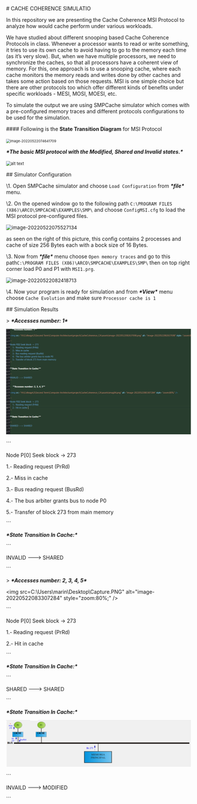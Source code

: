 \# CACHE COHERENCE SIMULATIO 

 

In this repository we are presenting the Cache Coherence MSI Protocol to analyze how would cache perform under various workloads. 

 

We have studied about different snooping based Cache Coherence Protocols in class. Whenever a processor wants to read or write something, it tries to use its own cache to avoid having to go to the memory each time (as it’s very slow). But, when we have multiple processors, we need to synchronize the caches, so that all processors have a coherent view of memory. For this, one approach is to use a snooping cache, where each cache monitors the memory reads and writes done by other caches and takes some action based on those requests. MSI is one simple choice but there are other protocols too which offer different kinds of benefits under specific workloads - MESI, MOSI, MOESI, etc. 

 

To simulate the output we are using SMPCache simulator which comes with a pre-configured memory traces and different protocols configurations to be used for the simulation. 

 

\#### Following is the **State Transition Diagram** for MSI Protocol 

 

<img src="H:\Colleage\3\Second Term\Computer Architecture\project\CacheCoherence_CA\assets\image9.png" alt="image-20220522074641709" style="zoom:67%;" /> 

 

***\*The basic MSI protocol with the Modified, Shared and Invalid states.\**** 

 

<img src="H:\Colleage\3\Second Term\Computer Architecture\project\CacheCoherence_CA\assets\MSI.png" alt="alt text" style="zoom:80%;" /> 

 

\## Simulator Configuration 

 

\1. Open SMPCache simulator and choose `Load Configuration` from ***\*file\**** menu. 

\2. On the opened window go to the following path `C:\PROGRAM FILES (X86)\ARCO\SMPCACHE\EXAMPLES\SMP\` and choose `ConfigMSI.cfg` to load the MSI protocol pre-configured files. 

 

<img src="H:\Colleage\3\Second Term\Computer Architecture\project\CacheCoherence_CA\assets\imag134.png" alt="image-20220522075527134" style="zoom:95%;" /> 

 

as seen on the right of this picture, this config contains 2 processes and cache of size 256 Bytes each with a bock size of 16 Bytes. 

 

\3. Now from ***\*file\**** menu choose `Open memory traces` and go to this path`C:\PROGRAM FILES (X86)\ARCO\SMPCACHE\EXAMPLES\SMP\` then on top right corner load P0 and P1 with `MSI1.prg`. 

 

<img src="H:\Colleage\3\Second Term\Computer Architecture\project\CacheCoherence_CA\assets\ima713.png" alt="image-20220522082418713" style="zoom:95%;" /> 

 

\4. Now your program is ready for simulation and from ***\*View\**** menu choose `Cache Evolution` and make sure `Processor cache is 1` 

 

\## Simulation Results 

 

\> ***\*Accesses number: 1\**** 

 

<img src="https://github.com/MarinaBeder/coursegit3/blob/main/Capture.PNG" alt="image-20220522082637698" style="zoom:80%;" /> 

 

\``` 

Node P[0] Seek block -> 273 

  1.- Reading request (PrRd) 

  2.- Miss in cache 

  3.- Bus reading request (BusRd) 

  4.- The bus arbiter grants bus to node P0 

  5.- Transfer of block 273 from main memory 

\``` 

 

***\*State Transition In Cache:\**** 

 

\``` 

INVALID ---> SHARED 

\``` 

 

\> ***\*Accesses number: 2, 3, 4, 5\**** 

 

<img src=‪C:\Users\marin\Desktop\Capture.PNG" alt="image-20220522083307284" style="zoom:80%;" /> 

 

\``` 

Node P[0] Seek block -> 273 

  1.- Reading request (PrRd) 

  2.- Hit in cache 

\``` 

 

***\*State Transition In Cache:\**** 

 

\``` 

SHARED ---> SHARED 

\``` 

 ***\*State Transition In Cache:\**** 

 <img src="https://github.com/MarinaBeder/cooursegit3/blob/main/Access_Number 6.PNG" style="zoom:80%;" /> 

\``` 

INVAILD ---> MODIFIED

\``` 
